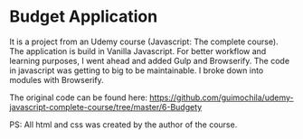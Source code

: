 # Budget Application

It is a project from an Udemy course (Javascript: The complete course). The application is build in Vanilla Javascript. 
For better workflow and learning purposes, I went ahead and added Gulp and Browserify. The code in javascript was getting to big to be maintainable. I broke down into modules with Browserify. 

The original code can be found here: https://github.com/guimochila/udemy-javascript-complete-course/tree/master/6-Budgety
 
 PS: All html and css was created by the author of the course.